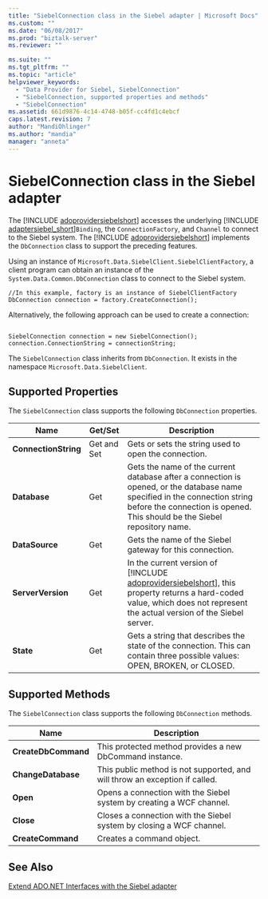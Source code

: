 ```yaml
---
title: "SiebelConnection class in the Siebel adapter | Microsoft Docs"
ms.custom: ""
ms.date: "06/08/2017"
ms.prod: "biztalk-server"
ms.reviewer: ""

ms.suite: ""
ms.tgt_pltfrm: ""
ms.topic: "article"
helpviewer_keywords: 
  - "Data Provider for Siebel, SiebelConnection"
  - "SiebelConnection, supported properties and methods"
  - "SiebelConnection"
ms.assetid: 661d9876-4c14-4748-b05f-cc4fd1c4ebcf
caps.latest.revision: 7
author: "MandiOhlinger"
ms.author: "mandia"
manager: "anneta"
---
```

# SiebelConnection class in the Siebel adapter
The [!INCLUDE [adoprovidersiebelshort](../../includes/adoprovidersiebelshort-md.md)] accesses the underlying [!INCLUDE [adaptersiebel_short](../../includes/adaptersiebel-short-md.md)]`Binding`, the `ConnectionFactory`, and `Channel` to connect to the Siebel system. The [!INCLUDE [adoprovidersiebelshort](../../includes/adoprovidersiebelshort-md.md)] implements the `DbConnection` class to support the preceding features.  

 Using an instance of `Microsoft.Data.SiebelClient.SiebelClientFactory`, a client program can obtain an instance of the `System.Data.Common.DbConnection` class to connect to the Siebel system.  

```  
//In this example, factory is an instance of SiebelClientFactory  
DbConnection connection = factory.CreateConnection();  
```  

 Alternatively, the following approach can be used to create a connection:  

```  

SiebelConnection connection = new SiebelConnection();  
connection.ConnectionString = connectionString;  
```  

 The `SiebelConnection` class inherits from `DbConnection`. It exists in the namespace `Microsoft.Data.SiebelClient`.  

## Supported Properties  
 The `SiebelConnection` class supports the following `DbConnection` properties.  


|               Name                |   Get/Set   |                                                                                                       Description                                                                                                       |
|-----------------------------------|-------------|-------------------------------------------------------------------------------------------------------------------------------------------------------------------------------------------------------------------------|
| <strong>ConnectionString</strong> | Get and Set |                                                                                  Gets or sets the string used to open the connection.                                                                                   |
|     <strong>Database</strong>     |     Get     |         Gets the name of the current database after a connection is opened, or the database name specified in the connection string before the connection is opened. This should be the Siebel repository name.         |
|    <strong>DataSource</strong>    |     Get     |                                                                                Gets the name of the Siebel gateway for this connection.                                                                                 |
|  <strong>ServerVersion</strong>   |     Get     | In the current version of [!INCLUDE [adoprovidersiebelshort](../../includes/adoprovidersiebelshort-md.md)], this property returns a hard-coded value, which does not represent the actual version of the Siebel server. |
|      <strong>State</strong>       |     Get     |                                               Gets a string that describes the state of the connection. This can contain three possible values: OPEN, BROKEN, or CLOSED.                                                |

## Supported Methods  
 The `SiebelConnection` class supports the following `DbConnection` methods.  

|Name|Description|  
|----------|-----------------|  
|**CreateDbCommand**|This protected method provides a new DbCommand instance.|  
|**ChangeDatabase**|This public method is not supported, and will throw an exception if called.|  
|**Open**|Opens a connection with the Siebel system by creating a WCF channel.|  
|**Close**|Closes a connection with the Siebel system by closing a WCF channel.|  
|**CreateCommand**|Creates a command object.|  

## See Also  
 [Extend ADO.NET Interfaces with the Siebel adapter](../../adapters-and-accelerators/adapter-siebel/extend-ado-net-interfaces-with-the-siebel-adapter.md)